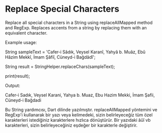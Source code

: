 # Replace Special Characters
Replace all special characters in a String using replaceAllMapped method and RegExp.
Replaces accents from a string by replacing them with an equivalent character.

  Example usage:
  
  String sampleText = 'Cafer-i Sâdık,  Veysel Karanî, Yahyâ b. Muâz, Ebû Hâzim Mekkî,  İmam Şâfiî, Cüneyd-i Bağdâdî';
  
  String result = StringHelper.replaceChars(sampleText);
  
  print(result);
 
  Output:
  
  Cafer-i Sadık,  Veysel Karani, Yahya b. Muaz, Ebu Hazim Mekki,  İmam Şafii, Cüneyd-i Bağdadi


Bu String yardımcısı, Dart dilinde yazılmıştır. replaceAllMapped yöntemini ve RegExp'i kullanarak 
bir yazı veya kelimedeki, sizin belirleyeceğiz tüm özel karakterleri istediğiniz karakterlere hızlıca dönüştürür. 
Bir yazıdaki âûî vb karakterleri, sizin belirleyeceğiniz eşdeğer bir karakterle değiştirir.

